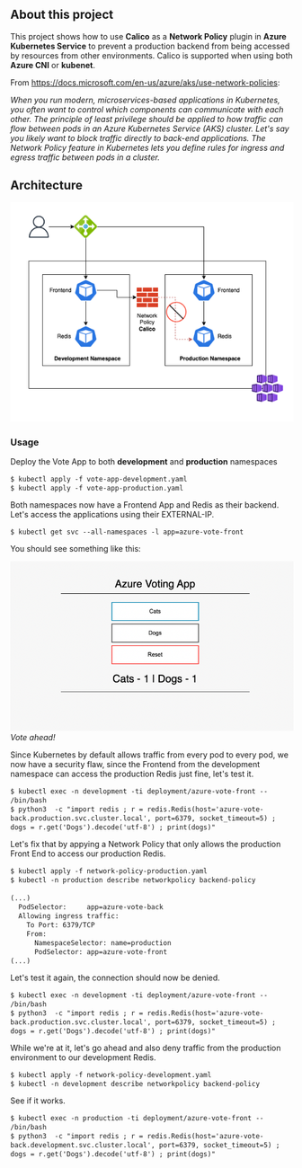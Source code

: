## About this project

This project shows how to use **Calico** as a **Network Policy** plugin in **Azure Kubernetes Service** to prevent a production backend from being accessed by resources from other environments. Calico is supported when using both **Azure CNI** or **kubenet**.

From https://docs.microsoft.com/en-us/azure/aks/use-network-policies:

_When you run modern, microservices-based applications in Kubernetes, you often want to control which components can communicate with each other. The principle of least privilege should be applied to how traffic can flow between pods in an Azure Kubernetes Service (AKS) cluster. Let's say you likely want to block traffic directly to back-end applications. The Network Policy feature in Kubernetes lets you define rules for ingress and egress traffic between pods in a cluster._


## Architecture

![Architecture](azure-vote-app-architecture.png)

### Usage

Deploy the Vote App to both **development** and **production** namespaces

```
$ kubectl apply -f vote-app-development.yaml
$ kubectl apply -f vote-app-production.yaml
```

Both namespaces now have a Frontend App and Redis as their backend. Let's access the applications using their EXTERNAL-IP.

```
$ kubectl get svc --all-namespaces -l app=azure-vote-front
```

You should see something like this:

![Vote App](azure-vote-app.png)
_Vote ahead!_

Since Kubernetes by default allows traffic from every pod to every pod, we now have a security flaw, since the Frontend from the development namespace can access the production Redis just fine, let's test it.

```
$ kubectl exec -n development -ti deployment/azure-vote-front -- /bin/bash
$ python3  -c "import redis ; r = redis.Redis(host='azure-vote-back.production.svc.cluster.local', port=6379, socket_timeout=5) ; dogs = r.get('Dogs').decode('utf-8') ; print(dogs)"
```

Let's fix that by appying a Network Policy that only allows the production Front End to access our production Redis.

```
$ kubectl apply -f network-policy-production.yaml
$ kubectl -n production describe networkpolicy backend-policy 

(...)
  PodSelector:     app=azure-vote-back
  Allowing ingress traffic:
    To Port: 6379/TCP
    From:
      NamespaceSelector: name=production
      PodSelector: app=azure-vote-front
(...)
```

Let's test it again, the connection should now be denied.

```
$ kubectl exec -n development -ti deployment/azure-vote-front -- /bin/bash
$ python3  -c "import redis ; r = redis.Redis(host='azure-vote-back.production.svc.cluster.local', port=6379, socket_timeout=5) ; dogs = r.get('Dogs').decode('utf-8') ; print(dogs)"
```

While we're at it, let's go ahead and also deny traffic from the production environment to our development Redis.

```
$ kubectl apply -f network-policy-development.yaml
$ kubectl -n development describe networkpolicy backend-policy 
```

See if it works.

```
$ kubectl exec -n production -ti deployment/azure-vote-front -- /bin/bash
$ python3  -c "import redis ; r = redis.Redis(host='azure-vote-back.development.svc.cluster.local', port=6379, socket_timeout=5) ; dogs = r.get('Dogs').decode('utf-8') ; print(dogs)"
```